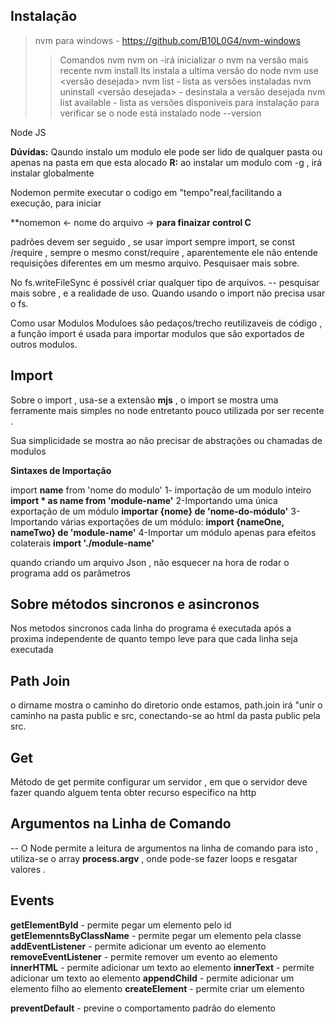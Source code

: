 ## Instalação

>nvm para windows - <https://github.com/B10L0G4/nvm-windows>
>> Comandos nvm
>> nvm on -irá inicializar o nvm na versão mais recente
>> nvm install lts instala a ultima versão do node
>> nvm use <versão desejada>
>> nvm list - lista as versões instaladas
>> nvm uninstall <versão desejada> - desinstala a versão desejada
>> nvm list available - lista as versões disponiveis para instalação
>> para verificar se o node está instalado node --version

Node JS

**Dúvidas:**
Qaundo instalo um modulo ele pode ser lido de qualquer pasta ou apenas na pasta em que esta alocado
**R:** ao instalar um modulo com -g , irá instalar globalmente

Nodemon permite executar o codigo em "tempo"real,facilitando a execução, para iniciar

**nomemon <- nome do arquivo ->
**para finaizar control C**

padrões devem ser seguido , se usar import sempre import, se const /require , sempre o
mesmo const/require , aparentemente ele não entende requisições diferentes em um mesmo
arquivo. Pesquisaer mais sobre.

No fs.writeFileSync é possivél criar qualquer tipo de arquivos. -- pesquisar mais sobre , e a realidade de uso. Quando usando o import não precisa usar o fs.

Como usar Modulos
Moduloes são pedaços/trecho reutilizaveis de código , a função import é usada para
importar modulos que são exportados de outros modulos.

## Import

Sobre o import , usa-se a extensão **mjs** , o import se mostra uma ferramente mais simples no node entretanto pouco utilizada por ser recente .

Sua simplicidade se mostra ao não precisar de abstrações ou chamadas de modulos

**Sintaxes de Importação**

import **name** from 'nome do modulo'
1- importação de um modulo inteiro
**import * as name from 'module-name'**
2-Importando uma única exportação de um módulo
**importar {nome} de 'nome-do-módulo'**
3-Importando várias exportações de um módulo:
**import {nameOne, nameTwo} de 'module-name'**
4-Importar um módulo apenas para efeitos colaterais
**import './module-name'**

quando criando um arquivo Json , não esquecer na hora de rodar o programa add os parâmetros

## Sobre métodos sincronos e asincronos

Nos metodos sincronos cada linha do programa é executada após a proxima
independente de quanto tempo leve para que cada linha seja executada

## Path Join

o dirname mostra o caminho do diretorio onde estamos,
path.join irá "unir o caminho na pasta public e src, conectando-se ao html da pasta public pela src.

## Get

Método de get permite configurar um servidor , em que o servidor deve fazer quando alguem tenta obter recurso especifico na http

## Argumentos na Linha de Comando

-- O Node permite a leitura de argumentos na linha de comando para isto , utiliza-se o array **process.argv** , onde pode-se fazer loops e resgatar valores .

## Events 

**getElementById** - permite pegar um elemento pelo id
**getElemenntsByClassName** - permite pegar um elemento pela classe
**addEventListener** - permite adicionar um evento ao elemento
**removeEventListener** - permite remover um evento ao elemento
**innerHTML** - permite adicionar um texto ao elemento
**innerText** - permite adicionar um texto ao elemento
**appendChild** - permite adicionar um elemento filho ao elemento
**createElement** - permite criar um elemento

**preventDefault** - previne o comportamento padrão do elemento
